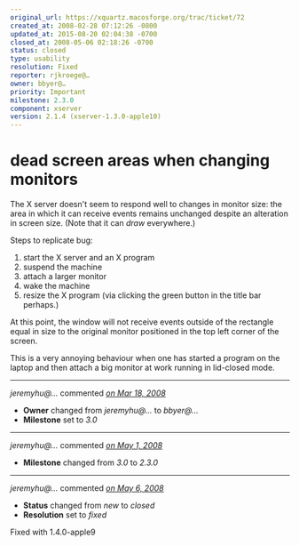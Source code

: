 ```yaml
---
original_url: https://xquartz.macosforge.org/trac/ticket/72
created_at: 2008-02-28 07:12:26 -0800
updated_at: 2015-08-20 02:04:38 -0700
closed_at: 2008-05-06 02:18:26 -0700
status: closed
type: usability
resolution: Fixed
reporter: rjkroege@…
owner: bbyer@…
priority: Important
milestone: 2.3.0
component: xserver
version: 2.1.4 (xserver-1.3.0-apple10)
---
```


dead screen areas when changing monitors
========================================


The X server doesn't seem to respond well to changes in monitor size: the area in which it can receive events remains unchanged despite an alteration in screen size. (Note that it can *draw* everywhere.)

Steps to replicate bug:

1.  start the X server and an X program
2.  suspend the machine
3.  attach a larger monitor
4.  wake the machine
5.  resize the X program (via clicking the green button in the title bar perhaps.)

At this point, the window will not receive events outside of the rectangle equal in size to the original monitor positioned in the top left corner of the screen.

This is a very annoying behaviour when one has started a program on the laptop and then attach a big monitor at work running in lid-closed mode.



---

*jeremyhu@…* commented *[on Mar 18, 2008](https://xquartz.macosforge.org/trac/ticket/72#comment:1 "March 18, 2008 at 8:46 PM PDT")*

-   **Owner** changed from *jeremyhu@…* to *bbyer@…*
-   **Milestone** set to *3.0*



---

*jeremyhu@…* commented *[on May 1, 2008](https://xquartz.macosforge.org/trac/ticket/72#comment:2 "May 1, 2008 at 11:44 AM PDT")*

-   **Milestone** changed from *3.0* to *2.3.0*



---

*jeremyhu@…* commented *[on May 6, 2008](https://xquartz.macosforge.org/trac/ticket/72#comment:3 "May 6, 2008 at 2:18 AM PDT")*

-   **Status** changed from *new* to *closed*
-   **Resolution** set to *fixed*

Fixed with 1.4.0-apple9



